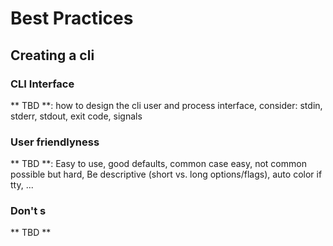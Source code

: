 # Best Practices
## Creating a cli

### CLI Interface
** TBD **: how to design the cli user and process interface, consider: stdin, stderr, stdout, exit code, signals

### User friendlyness
** TBD **:  Easy to use, good defaults, common case easy, not common possible but hard, Be descriptive (short vs. long options/flags), auto color if tty, ...

### Don't s
** TBD **
